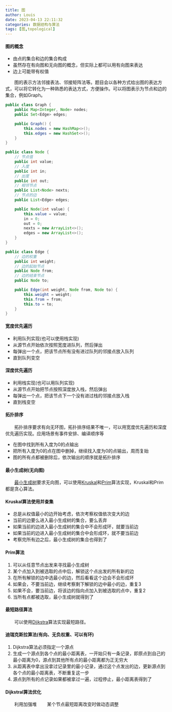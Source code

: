 ```yaml
---
title: 图
author: Louis
date: 2023-04-13 22:11:32
categories: 数据结构与算法
tags: [图,topological]
---
```


#### 图的概念

* 由点的集合和边的集合构成
* 虽然存在有向图和无向图的概念，但实际上都可以用有向图来表达
* 边上可能带有权值
  
&emsp;&emsp;图的表示方法邻接表法、邻接矩阵法等。题目会以各种方式给出图的表达方式，可以将它转化为一种熟悉的表达方式，方便操作。可以将图表示为节点和边的集合，例如Graph。

```Java
public class Graph {
    public Map<Integer, Node> nodes;
    public Set<Edge> edges;

    public Graph() {
        this.nodes = new HashMap<>();
        this.edges = new HashSet<>();
    }
}

public class Node {
    // 节点值
    public int value;
    // 入度
    public int in;
    // 出度
    public int out;
    // 相邻节点
    public List<Node> nexts;
    // 节点的边
    public List<Edge> edges;

    public Node(int value) {
        this.value = value;
        in = 0;
        out = 0;
        nexts = new ArrayList<>();
        edges = new ArrayList<>();
    }
}

public class Edge {
    // 边的权重
    public int weight;
    // 边的起始节点
    public Node from;
    // 边的结束节点
    public Node to;

    public Edge(int weight, Node from, Node to) {
        this.weight = weight;
        this.from = from;
        this.to = to;
    }
}
```

#### 宽度优先遍历

* 利用队列实现(也可以使用栈实现)
* 从源节点开始依次按照宽度进队列，然后弹出
* 每弹出一个点，把该节点所有没有进过队列的邻接点放入队列
* 直到队列变空

#### 深度优先遍历

* 利用栈实现(也可以用队列实现)
* 从源节点开始把节点按照深度放入栈，然后弹出
* 每弹出一个点，把该节点下一个没有进过栈的邻接点放入栈
* 直到栈变空

#### 拓扑排序

&emsp;&emsp;拓扑排序要求有向无环图，拓扑排序结果不唯一，可以用宽度优先遍历和深度优先遍历实现。应用场景有事件安排、编译顺序等

* 在图中找到所有入度为0的点输出
* 把所有入度为0的点在图中删掉，继续找入度为0的点输出，周而复始
* 图的所有点都被删除后，依次输出的顺序就是拓扑排序

#### 最小生成树(无向图)

&emsp;&emsp;[最小生成树](https://zh.wikipedia.org/wiki/%E6%9C%80%E5%B0%8F%E7%94%9F%E6%88%90%E6%A0%91)要求无向图，可以使用[Kruskal](https://en.wikipedia.org/wiki/Kruskal%27s_algorithm)和[Prim](https://en.wikipedia.org/wiki/Prim%27s_algorithm)算法实现，Kruskal和Prim都是贪心算法。

#### Kruskal算法使用并查集

* 总是从权值最小的边开始考虑，依次考察权值依次变大的边
* 当前的边要么进入最小生成树的集合，要么丢弃
* 如果当前的边进入最小生成树的集合中不会形成环，就要当前边
* 如果当前的边进入最小生成树的集合中会形成环，就不要当前边
* 考察完所有边之后，最小生成树的集合也得到了

#### Prim算法

1. 可以从任意节点出发来寻找最小生成树
2. 某个点加入到被选取的点中后，解锁这个点出发的所有新的边
3. 在所有解锁的边中选最小的边，然后看看这个边会不会形成环
4. 如果会，不要当前边，继续考察剩下解锁的边中最小的边，重复3
5. 如果不会，要当前边，将该边的指向点加入到被选取的点中，重复2
6. 当所有点都被选取，最小生成树就得到了

#### 最短路径算法

&emsp;&emsp;可以使用[Dijkstra](https://en.wikipedia.org/wiki/Dijkstra%27s_algorithm)算法实现最短路径。

#### 迪瑞克斯拉算法(有向、无负权重、可以有环)

1. Dijkstra算法必须指定一个源点
2. 生成一个源点到各个点的最小距离表，一开始只有一条记录，即原点到自己的最小距离为0，源点到其他所有点的最小距离都为正无穷大
3. 从距离表中拿出没拿过记录里的最小记录，通过这个点发出的边，更新源点到各个点的最小距离表，不断重复这一步
4. 源点到所有的点记录如果都被拿过一遍，过程停止，最小距离表得到了

#### Dijkstral算法优化

&emsp;&emsp;利用加强堆
&emsp;&emsp;某个节点最短距离改变时做动态调整
